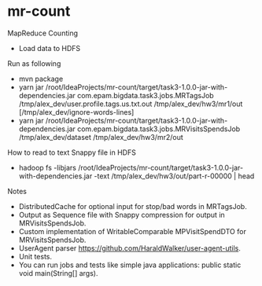 # mr-count
MapReduce Counting

- Load data to HDFS

Run as following

- mvn package
- yarn jar /root/IdeaProjects/mr-count/target/task3-1.0.0-jar-with-dependencies.jar com.epam.bigdata.task3.jobs.MRTagsJob /tmp/alex_dev/user.profile.tags.us.txt.out /tmp/alex_dev/hw3/mr1/out [/tmp/alex_dev/ignore-words-lines]
- yarn jar /root/IdeaProjects/mr-count/target/task3-1.0.0-jar-with-dependencies.jar com.epam.bigdata.task3.jobs.MRVisitsSpendsJob /tmp/alex_dev/dataset /tmp/alex_dev/hw3/mr2/out

How to read to text Snappy file in HDFS
- hadoop fs -libjars /root/IdeaProjects/mr-count/target/task3-1.0.0-jar-with-dependencies.jar -text /tmp/alex_dev/hw3/out/part-r-00000 | head

Notes

- DistributedCache for optional input for stop/bad words in MRTagsJob.
- Output as Sequence file with Snappy compression for output in MRVisitsSpendsJob.
- Custom implementation of WritableComparable MPVisitSpendDTO for MRVisitsSpendsJob.
- UserAgent parser https://github.com/HaraldWalker/user-agent-utils.
- Unit tests.
- You can run jobs and tests like simple java applications: public static void main(String[] args).